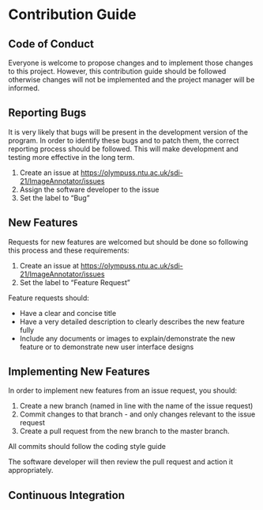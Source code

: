 # Contribution Guide

## Code of Conduct
Everyone is welcome to propose changes and to implement those changes to this project. However, this contribution guide should be followed otherwise changes will not be implemented and the project manager will be informed.

## Reporting Bugs
It is very likely that bugs will be present in the development version of the program. In order to identify these bugs and to patch them, the correct reporting process should be followed. This will make development and testing more effective in the long term.
1.	Create an issue at https://olympuss.ntu.ac.uk/sdi-21/ImageAnnotator/issues
2.	Assign the software developer to the issue
3.	Set the label to “Bug”

## New Features
Requests for new features are welcomed but should be done so following this process and these requirements:
1.	Create an issue at https://olympuss.ntu.ac.uk/sdi-21/ImageAnnotator/issues
2.	Set the label to “Feature Request”  

Feature requests should:
* Have a clear and concise title
* Have a very detailed description to clearly describes the new feature fully
* Include any documents or images to explain/demonstrate the new feature or to demonstrate new user interface designs

## Implementing New Features
In order to implement new features from an issue request, you should:
1. Create a new branch (named in line with the name of the issue request)
2. Commit changes to that branch - and only changes relevant to the issue request
3. Create a pull request from the new branch to the master branch.

All commits should follow the coding style guide

The software developer will then review the pull request and action it appropriately.

## Continuous Integration
